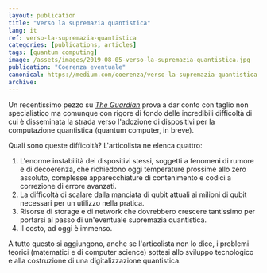 ```yaml
---
layout: publication
title: "Verso la supremazia quantistica"
lang: it
ref: verso-la-supremazia-quantistica
categories: [publications, articles]
tags: [quantum computing]
image: /assets/images/2019-08-05-verso-la-supremazia-quantistica.jpg
publication: "Coerenza eventuale"
canonical: https://medium.com/coerenza/verso-la-supremazia-quantistica-c4f4d703904c
archive:
---
```


Un recentissimo pezzo su [*The Guardian*](https://www.theguardian.com/technology/2019/aug/02/quantum-supremacy-computers) prova a dar conto con taglio non specialistico ma comunque con rigore di fondo delle incredibili difficoltà di cui è disseminata la strada verso l'adozione di dispositivi per la computazione quantistica (quantum computer, in breve).

Quali sono queste difficoltà? L'articolista ne elenca quattro:

1.  L'enorme instabilità dei dispositivi stessi, soggetti a fenomeni di rumore e di decoerenza, che richiedono oggi temperature prossime allo zero assoluto, complesse apparecchiature di contenimento e codici a correzione di errore avanzati.
2.  La difficoltà di scalare dalla manciata di qubit attuali ai milioni di qubit necessari per un utilizzo nella pratica.
3.  Risorse di storage e di network che dovrebbero crescere tantissimo per portarsi al passo di un'eventuale supremazia quantistica.
4.  Il costo, ad oggi è immenso.

A tutto questo si aggiungono, anche se l'articolista non lo dice, i problemi teorici (matematici e di computer science) sottesi allo sviluppo tecnologico e alla costruzione di una digitalizzazione quantistica.

